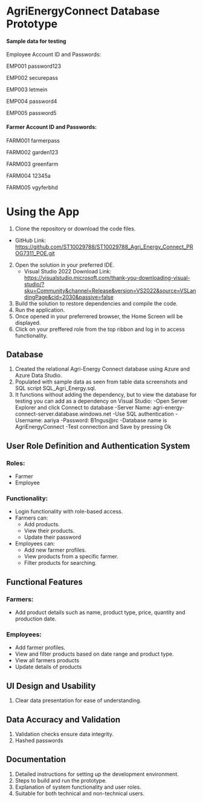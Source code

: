 # AgriEnergyConnect Database Prototype

#### Sample data for testing
Employee Account ID and Passwords:

EMP001 password123

EMP002 securepass

EMP003 letmein

EMP004 password4

EMP005 password5


#### Farmer Account ID and Passwords:
FARM001 farmerpass

FARM002 garden123

FARM003 greenfarm

FARM004 12345a

FARM005 vgyferbhd


# Using the App
1. Clone the repository or download the code files.
  - GitHub Link: https://github.com/ST10029788/ST10029788_Agri_Energy_Connect_PROG7311_POE.git
2. Open the solution in your preferred IDE.
   - Visual Studio 2022 Download Link: https://visualstudio.microsoft.com/thank-you-downloading-visual-studio/?sku=Community&channel=Release&version=VS2022&source=VSLandingPage&cid=2030&passive=false
4. Build the solution to restore dependencies and compile the code.
5. Run the application.
6. Once opened in your preferrered browser, the Home Screen will be displayed.
7. Click on your preffered role from the top ribbon and log in to access functionality.

## Database

1. Created the relational Agri-Energy Connect database using Azure and Azure Data Studio.
2. Populated with sample data as seen from table data screenshots and SQL script SQL_Agri_Energy.sql.
3. It functions without adding the dependency, but to view the database for testing you can add as a dependency on Visual Studio:
   -Open Server Explorer and click Connect to database
   -Server Name: agri-energy-connect-server.database.windows.net
   -Use SQL authentication
   -Username: aariya
   -Password: B1ngus@rc
   -Database name is AgriEnergyConnect
   -Test connection and Save by pressing Ok
   


## User Role Definition and Authentication System

### Roles:
- Farmer
- Employee

### Functionality:
- Login functionality with role-based access.
- Farmers can:
  - Add products.
  - View their products.
  - Update their password
- Employees can:
  - Add new farmer profiles.
  - View products from a specific farmer.
  - Filter products for searching.

## Functional Features

### Farmers:
- Add product details such as name, product type, price, quantity and production date.

### Employees:
- Add farmer profiles.
- View and filter products based on date range and product type.
- View all farmers products
- Update details of products

## UI Design and Usability

1. Clear data presentation for ease of understanding.

## Data Accuracy and Validation

1. Validation checks ensure data integrity.
2. Hashed passwords


## Documentation

1. Detailed instructions for setting up the development environment.
2. Steps to build and run the prototype.
3. Explanation of system functionality and user roles.
4. Suitable for both technical and non-technical users.


